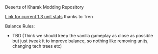 Deserts of Kharak Modding Repository

[Link for current 1.3 unit stats](https://docs.google.com/spreadsheets/d/1nc59Qw4N1LBg3XA39TBCtAwBOmA2IZvwqJ1q9wswFaE/edit?ts=571dedad#gid=357898098) thanks to Tren

Balance Rules:
- TBD
(Think we should keep the vanilla gameplay as close as possible but just tweak it to improve balance, so nothing like removing units, changing tech trees etc)
